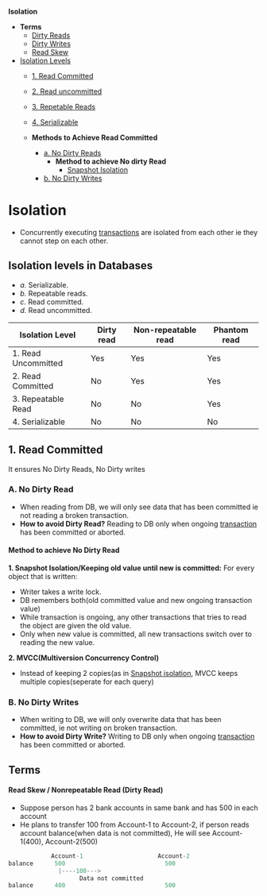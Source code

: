 **Isolation**
- **Terms**
  - [Dirty Reads](#dr)
  - [Dirty Writes](#dw)
  - [Read Skew](#rs)
- [Isolation Levels](#isol)
  - [1. Read Committed](#rc)
  - [2. Read uncommitted](#ruc)
  - [3. Repetable Reads](#rr)
  - [4. Serializable](#ser)

  - **Methods to Achieve Read Committed**
    - [a. No Dirty Reads](#dr)
      - **Method to achieve No dirty Read**
        - [Snapshot Isolation](#si)
    - [b. No Dirty Writes](#dw)


# Isolation
- Concurrently executing [transactions](/System-Design/Concepts/Terms/Transaction) are isolated from each other ie they cannot step on each other.

<a name=isol></a>
## Isolation levels in Databases
- _a._ Serializable.
- _b._ Repeatable reads.
- _c._ Read committed.
- _d._ Read uncommitted.

| Isolation Level |Dirty read| Non-repeatable read| Phantom read|
|---|---|---|---|
|1. Read Uncommitted |Yes |Yes |Yes|
|2. Read Committed| No| Yes| Yes|
|3. Repeatable Read| No| No| Yes|
|4. Serializable| No| No| No|

<a name=rc></a>
## 1. Read Committed
It ensures No Dirty Reads, No Dirty writes

<a name=dr></a>
### A. No Dirty Read
- When reading from DB, we will only see data that has been committed ie not reading a broken transaction.
- **How to avoid Dirty Read?** Reading to DB only when ongoing [transaction](/System-Design/Concepts/Terms/Transaction) has been committed or aborted.

#### Method to achieve No Dirty Read
<a name=si></a>
**1. Snapshot Isolation/Keeping old value until new is committed:** For every object that is written:
- Writer takes a write lock.
- DB remembers both(old committed value and new ongoing transaction value)
- While transaction is ongoing, any other transactions that tries to read the object are given the old value.
- Only when new value is committed, all new transactions switch over to reading the new value.

**2. MVCC(Multiversion Concurrency Control)**
- Instead of keeping 2 copies(as in [Snapshot isolation](#si), MVCC keeps multiple copies(seperate for each query)

<a name=dw></a>
### B. No Dirty Writes
- When writing to DB, we will only overwrite data that has been committed, ie not writing on broken transaction.
- **How to avoid Dirty Write?** Writing to DB only when ongoing [transaction](/System-Design/Concepts/Terms/Transaction) has been committed or aborted.

## Terms
<a name=rs></a>
#### Read Skew / Nonrepeatable Read (Dirty Read)
- Suppose person has 2 bank accounts in same bank and has 500 in each account
- He plans to transfer 100 from Account-1 to Account-2, if person reads account balance(when data is not committed), He will see Account-1(400), Account-2(500)
```c
            Account-1                     Account-2
balance      500                            500
              |----100--->
                    Data not committed
balance      400                            500
```
